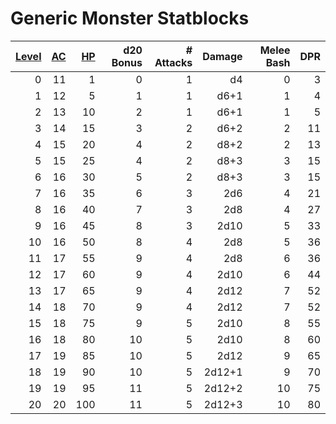 # Generic Monster Statblocks

| [Level](../../Player%20Characters/Derived%20Statistics/Level.md) | [AC](../../Player%20Characters/Derived%20Statistics/Armor%20Class.md) | [HP](../../Player%20Characters/Derived%20Statistics/Health%20Points.md) | d20 Bonus | # Attacks | Damage | Melee Bash | DPR |
| ---------------------------------------------------------------: | --------------------------------------------------------------------: | ----------------------------------------------------------------------: | --------: | --------: | -----: | ---------: | --: |
|                                                                0 |                                                                    11 |                                                                       1 |         0 |         1 |     d4 |          0 |   3 |
|                                                                1 |                                                                    12 |                                                                       5 |         1 |         1 |   d6+1 |          1 |   4 |
|                                                                2 |                                                                    13 |                                                                      10 |         2 |         1 |   d6+1 |          1 |   5 |
|                                                                3 |                                                                    14 |                                                                      15 |         3 |         2 |   d6+2 |          2 |  11 |
|                                                                4 |                                                                    15 |                                                                      20 |         4 |         2 |   d8+2 |          2 |  13 |
|                                                                5 |                                                                    15 |                                                                      25 |         4 |         2 |   d8+3 |          3 |  15 |
|                                                                6 |                                                                    16 |                                                                      30 |         5 |         2 |   d8+3 |          3 |  15 |
|                                                                7 |                                                                    16 |                                                                      35 |         6 |         3 |    2d6 |          4 |  21 |
|                                                                8 |                                                                    16 |                                                                      40 |         7 |         3 |    2d8 |          4 |  27 |
|                                                                9 |                                                                    16 |                                                                      45 |         8 |         3 |   2d10 |          5 |  33 |
|                                                               10 |                                                                    16 |                                                                      50 |         8 |         4 |    2d8 |          5 |  36 |
|                                                               11 |                                                                    17 |                                                                      55 |         9 |         4 |    2d8 |          6 |  36 |
|                                                               12 |                                                                    17 |                                                                      60 |         9 |         4 |   2d10 |          6 |  44 |
|                                                               13 |                                                                    17 |                                                                      65 |         9 |         4 |   2d12 |          7 |  52 |
|                                                               14 |                                                                    18 |                                                                      70 |         9 |         4 |   2d12 |          7 |  52 |
|                                                               15 |                                                                    18 |                                                                      75 |         9 |         5 |   2d10 |          8 |  55 |
|                                                               16 |                                                                    18 |                                                                      80 |        10 |         5 |   2d10 |          8 |  60 |
|                                                               17 |                                                                    19 |                                                                      85 |        10 |         5 |   2d12 |          9 |  65 |
|                                                               18 |                                                                    19 |                                                                      90 |        10 |         5 | 2d12+1 |          9 |  70 |
|                                                               19 |                                                                    19 |                                                                      95 |        11 |         5 | 2d12+2 |         10 |  75 |
|                                                               20 |                                                                    20 |                                                                     100 |        11 |         5 | 2d12+3 |         10 |  80 |

